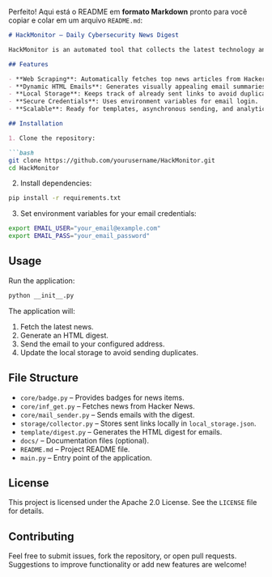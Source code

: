 Perfeito! Aqui está o README em **formato Markdown** pronto para você copiar e colar em um arquivo `README.md`:

````md
# HackMonitor – Daily Cybersecurity News Digest

HackMonitor is an automated tool that collects the latest technology and cybersecurity news from Hacker News and sends a daily email digest. The system tracks which links have already been sent, ensuring you only receive fresh and relevant content.

## Features

- **Web Scraping**: Automatically fetches top news articles from Hacker News.
- **Dynamic HTML Emails**: Generates visually appealing email summaries.
- **Local Storage**: Keeps track of already sent links to avoid duplicates.
- **Secure Credentials**: Uses environment variables for email login.
- **Scalable**: Ready for templates, asynchronous sending, and analytics.

## Installation

1. Clone the repository:

```bash
git clone https://github.com/yourusername/HackMonitor.git
cd HackMonitor
````

2. Install dependencies:

```bash
pip install -r requirements.txt
```

3. Set environment variables for your email credentials:

```bash
export EMAIL_USER="your_email@example.com"
export EMAIL_PASS="your_email_password"
```

## Usage

Run the application:

```bash
python __init__.py
```

The application will:

1. Fetch the latest news.
2. Generate an HTML digest.
3. Send the email to your configured address.
4. Update the local storage to avoid sending duplicates.
   
## File Structure

* `core/badge.py` – Provides badges for news items.
* `core/inf_get.py` – Fetches news from Hacker News.
* `core/mail_sender.py` – Sends emails with the digest.
* `storage/collector.py` – Stores sent links locally in `local_storage.json`.
* `template/digest.py` – Generates the HTML digest for emails.
* `docs/` – Documentation files (optional).
* `README.md` – Project README file.
* `main.py` – Entry point of the application.


## License

This project is licensed under the Apache 2.0 License. See the `LICENSE` file for details.

## Contributing

Feel free to submit issues, fork the repository, or open pull requests. Suggestions to improve functionality or add new features are welcome!

